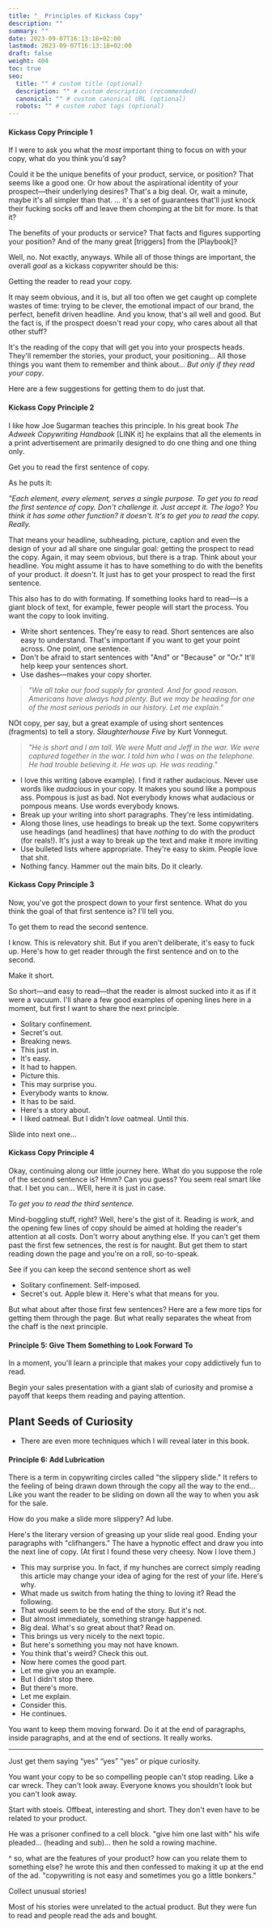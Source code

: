 ```yaml
---
title: "_ Principles of Kickass Copy"
description: ""
summary: ""
date: 2023-09-07T16:13:18+02:00
lastmod: 2023-09-07T16:13:18+02:00
draft: false
weight: 404
toc: true
seo:
  title: "" # custom title (optional)
  description: "" # custom description (recommended)
  canonical: "" # custom canonical URL (optional)
  robots: "" # custom robot tags (optional)
---
```

#### Kickass Copy Principle 1

If I were to ask you what the *most* important thing to focus on with your copy, what do you think you'd say?

Could it be the unique benefits of your product, service, or position? That seems like a good one. Or how about the aspirational identity of your prospect&mdash;their underlying desires? That's a big deal. Or, wait a minute, maybe it's all simpler than that. ... it's a set of guarantees that'll just knock their fucking socks off and leave them chomping at the bit for more. Is that it?

The benefits of your products or service? That facts and figures supporting your position? And of the many great [triggers] from the [Playbook]?

Well, no. Not exactly, anyways. While all of those things are important, the overall *goal* as a kickass copywriter should be this:

Getting the reader to read your copy.

It may seem obvious, and it is, but all too often we get caught up complete wastes of time: trying to be clever, the emotional impact of our brand, the perfect, benefit driven headline. And you know, that's all well and good. But the fact is, if the prospect doesn't read your copy, who cares about all that other stuff?

It's the reading of the copy that will get you into your prospects heads. They'll remember the stories, your product, your positioning... All those things you want them to remember and think about... *But only if they read your copy*.

Here are a few suggestions for getting them to do just that.

#### Kickass Copy Principle 2

I like how Joe Sugarman teaches this principle. In his great book *The Adweek Copywriting Handbook* [LINK it] he explains that all the elements in a print advertisement are primarily designed to do one thing and one thing only.

Get you to read the first sentence of copy.

As he puts it:

*"Each element, every element, serves a single purpose. To get you to read the first sentence of copy. Don't challenge it. Just accept it. The logo? You think it has some other function? it doesn't. It's to get you to read the copy. Really.*

That means your headline, subheading, picture, caption and even the design of your ad all share one singular goal: getting the prospect to read the copy. Again, it may seem obvious, but there is a trap. Think about your headline. You might assume it has to have something to do with the benefits of your product. *It doesn't.* It just has to get your prospect to read the first sentence.

This also has to do with formating. If something looks hard to read&mdash;is a giant block of text, for example, fewer people will start the process. You want the copy to look inviting.

* Write short sentences. They're easy to read. Short sentences are also easy to understand. That's important if you want to get your point across. One point, one sentence.
* Don't be afraid to start sentences with "And" or "Because" or "Or." It'll help keep your sentences short.
* Use dashes&mdash;makes your copy shorter.

> *"We all take our food supply for granted. And for good reason. Americans have always had plenty. But we may be heading for one of the most serious periods in our history. Let me explain."*

NOt copy, per say, but a great example of using short sentences (fragments) to tell a story. *Slaughterhouse Five* by Kurt Vonnegut.

> *"He is short and I am tall. We were Mutt and Jeff in the war. We were captured together in the war. I told him who I was on the telephone. He had trouble believing it. He was up. He was reading."*

* I love this writing (above example). I find it rather audacious. Never use words like *audacious* in your copy. It makes you sound like a pompous ass. Pompous is just as bad. Not everybody knows what audacious or pompous means. Use words everybody knows.
* Break up your writing into short paragraphs. They're less intimidating.
* Along those lines, use headings to break up the text. Some copywriters use headings (and headlines) that have *nothing* to do with the product (for reals!). It's just a way to break up the text and make it more inviting
* Use bulleted lists where appropriate. They're easy to skim. People love that shit.
* Nothing fancy. Hammer out the main bits. Do it clearly.

#### Kickass Copy Principle 3

Now, you've got the prospect down to your first sentence. What do you think the goal of that first sentence is? I'll tell you.

To get them to read the second sentence.

I know. This is relevatory shit. But if you aren't deliberate, it's easy to fuck up. Here's how to get reader through the first sentence and on to the second.

Make it short.

So short&mdash;and easy to read&mdash;that the reader is almost sucked into it as if it were a vacuum. I'll share a few good examples of opening lines here in a moment, but first I want to share the next principle.

* Solitary confinement.
* Secret's out.
* Breaking news.
* This just in.
* It's easy.
* It had to happen.
* Picture this.
* This may surprise you.
* Everybody wants to know.
* It has to be said.
* Here's a story about.
* I liked oatmeal. But I didn't *love* oatmeal. Until this.

Slide into next one...

#### Kickass Copy Principle 4

Okay, continuing along our little journey here. What do you suppose the role of the second sentence is? Hmm? Can you guess? You seem real smart like that. I bet you can... WEll, here it is just in case.

*To get you to read the third sentence.*

Mind-boggling stuff, right? Well, here's the gist of it. Reading is *work*, and the opening few lines of copy should be aimed at holding the reader's attention at all costs. Don't worry about anything else. If you can't get them past the first few setnences, the rest is for naught. But get them to start reading down the page and you're on a roll, so-to-speak.

See if you can keep the second sentence short as well

* Solitary confinement. Self-imposed.
* Secret's out. Apple blew it. Here's what that means for you.

But what about after those first few sentences? Here are a few more tips for getting them through the page. But what really separates the wheat from the chaff is the next principle.

#### Principle 5: Give Them Something to Look Forward To

In a moment, you'll learn a principle that makes your copy addictively fun to read.



Begin your sales presentation with a giant slab of curiosity and promise a payoff that keeps them reading and paying attention.

## Plant Seeds of Curiosity

* There are even more techniques which I will reveal later in this book.



#### Principle 6: Add Lubrication

There is a term in copywriting circles called "the slippery slide." It refers to the feeling of being drawn down through the copy all the way to the end... Like you want the reader to be sliding on down all the way to when you ask for the sale.

How do you make a slide more slippery? Ad lube.

Here's the literary version of greasing up your slide real good. Ending your paragraphs with "clifhangers." The have a hypnotic effect and draw you into the next line of copy. (At first I found these very cheesy. Now I love them.)


* This may surprise you. In fact, if my hunches are correct simply reading this article may change your idea of aging for the rest of your life. Here's why.
* What made us switch from hating the thing to loving it? Read the following.
* That would seem to be the end of the story. But it's not.
* But almost immediately, something strange happened.
* Big deal. What's so great about that? Read on.
* This brings us very nicely to the next topic.
* But here's something you may not have known.
* You think that's weird? Check this out.
* Now here comes the good part.
* Let me give you an example.
* But I didn't stop there.
* But there's more.
* Let me explain.
* Consider this.
* He continues.

You want to keep them moving forward. Do it at the end of paragraphs, inside paragraphs, and at the end of sections. It really works.

---

Just get them saying “yes” “yes” “yes” or pique curiosity.

You want your copy to be so compelling people can't stop reading. Like a car wreck. They can't look away. Everyone knows you shouldn't look but you can't look away.

Start with stoeis. Offbeat, interesting and short. They don't even have to be related to your product.

He was a prisoner confined to a cell block. "give him one last with" his wife pleaded... (heading and sub)... then he sold a rowing machine.

^ so, what are the features of your product? how can you relate them to something else? he wrote this and then confessed to making it up at the end of the ad. "copywriting is not easy and sometimes you go a little bonkers."

Collect unusual stories!

Most of his stories were unrelated to the actual product. But they were fun to read and people read the ads and bought.
